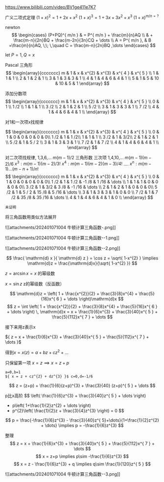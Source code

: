 

https://www.bilibili.com/video/BV1ge411e7K7


广义二项式定理
${ (1+x)^{2} = 1+2x+x^{2} }$ 
${ (1+x)^{3} = 1+3x+3x^{2}+x^{3} }$ 
${ (1+x)^{ m/n  = ?} }$ 

newton
$$
\begin{cases}
(P+PQ)^{ m/n } & = P^{ m/n } + \frac{m}{n}AQ \\
	 & + \frac{m-n}{2n}BQ + \frac{m-2n}{3n}CQ + \dots  \\
A = P^{ m/n }, & B   =\frac{m}{n}AQ, \;\; \,\quad C =  \frac{m-n}{2n}BQ ,\dots 
\end{cases}
$$
 
let ${ P=1,Q=x }$ 

Pascal 三角形
$$
\begin{array}{ccccccc}
m & 1 & x & x^{2} & x^{3} & x^{ 4 } & x^{ 5 } \\
1 & 1 & 1 \\
2 & 1 & 2 & 1 \\
3 & 1 & 3 & 3 & 1 \\
4 & 1 & 4 & 6 & 4 & 1 \\
5 & 1 & 5 & 10 & 10 & 5 & 1
\end{array}
$$

添加分数项
$$
\begin{array}{ccccccc}
m & 1 & x & x^{2} & x^{3} & x^{ 4 } & x^{ 5 } \\
0 & 1 \\
1 /2  \\
1 & 1 & 1 \\
3 /2  \\
2 & 1 & 2 & 1 \\
5 /2  \\
3 & 1 & 3 & 3 & 1 \\
7 /2  \\
4 & 1 & 4 & 6 & 4 & 1 \\
\end{array}
$$

对1和一次项x找规律

$$
\begin{array}{ccccccc}
m & 1 & x & x^{2} & x^{3} & x^{ 4 } & x^{ 5 } \\
0 & 1  & 0 & 0 & 0 & 0 & 0\\
1 /2   & 1 & 1 /2\\
1 & 1 & 1 \\
3 /2   & 1 & 3/2\\
2 & 1 & 2 & 1 \\
5 /2  & 1 & 5 / 2 \\
3 & 1 & 3 & 3 & 1 \\
7 /2   & 1 & 7 /2 \\
4 & 1 & 4 & 6 & 4 & 1 \\
\end{array}
$$

对二次项找规律, 1,3,6,... ${ m(m-1) / 2 }$  三角形数
三次项 1,4,10,... ${ m(m-1)(m-2) / 6 }$ 
${ x^{3}: m(m-1)(m-2) / 3! }$ 
${ x^{4}: m(m-1)(m-2)(m-3) / 4! }$ 
....
${ x^{ n }: m(m-1)\dots(m-n+1) / n! }$ 
$$
\begin{array}{ccccccc}
m & 1 & x & x^{2} & x^{3} & x^{ 4 } & x^{ 5 } \\
0 & 1  & 0 & 0 & 0 & 0 & 0\\
1 /2  & 1 & 1 /2 & -1 /8 & 1 /16 & \dots \\
1 & 1 & 1  & 0 & 0 & 0 & 0\\
3 /2  & 1 & 3/2 & 3 /8 & -1 /16 & \dots \\
2 & 1 & 2 & 1  & 0 & 0 & 0\\
5 /2  & 1 & 5 / 2  & 15 /8 & 5 /16 & \dots \\
3 & 1 & 3 & 3 & 1  & 0 & 0 \\
7 /2  & 1 & 7 /2  & 35  /8 & 35 /16 & \dots \\
4 & 1 & 4 & 6 & 4 & 1 & 0 \\
\end{array}
$$

`未证明`


将三角函数用类似方法展开

![[attachments/202401071004 牛顿计算三角函数-.png]]

![[attachments/202401071004 牛顿计算三角函数--1.png]]

![[attachments/202401071004 牛顿计算三角函数--2.png]]

$$
\frac{ \mathrm{d} x }{ \mathrm{d} z } = \cos z = \sqrt{ 1-x^{2} } \implies  \mathrm{d}z = \frac{\mathrm{d}x}{\sqrt{ 1-x^{2} }}
$$

${ z = \arcsin x = x }$ 的幂级数

${ x = \sin z}$  z的幂级数（反函数）

$$
\mathrm{d}z = \left( 1 + \frac{x^{2}}{2} + \frac{3}{8}x^{4} + \frac{5}{16}x^{ 6 } + \dots  \right)\mathrm{d}x
$$
$$
z = \int  \left( 1 + \frac{x^{2}}{2} + \frac{3}{8}x^{4} + \frac{5}{16}x^{ 6 } + \dots  \right) \, \mathrm{d}x  
= x + \frac{1}{6}x^{3} + \frac{3}{40}x^{ 5 } + \frac{5}{112}x^{ 7 } + \dots 
$$

接下来用z表示x

${ z = x + \frac{1}{6}x^{3} + \frac{3}{40}x^{ 5 } + \frac{5}{112}x^{ 7 } + \dots  }$ 

得到${ x = x(z) = a+bz + cz^{2}+\dots }$ 

只保留第一项
${ x=z \implies x = z+p }$  
```
a=0,b=1
${ x = z + cz^{2} + dz^{3} }$ c=0,d=-1/6
```

$$
z = (z+p) + \frac{1}{6}(z+p)^{3} + \frac{3}{40} (z+p)^{ 5 } + \dots 
$$

p比x高阶
$$
\left( \frac{1}{6}z^{3} + \frac{3}{40}z^{ 5 } + \dots  \right)
+ p\left( 1+\frac{1}{2}z^{2} + \dots  \right) 
+ p^{2}\left( \frac{1}{2}z + \frac{3}{4}z^{3} \right) = 0
$$

$$
p = \frac{-\frac{1}{6}z^{3} - \frac{3}{40}z^{ 5}+\dots}{1+\frac{1}{2}z^{2} + \dots} \implies p = -\frac{1}{6}z^{3}
$$
 

整理
$$
z = x + \frac{1}{6}x^{3} + \frac{3}{40}x^{ 5 } + \frac{5}{112}x^{ 7 } + \dots 
$$
$$
x = z+p \implies p\sim -\frac{1}{6}z^{3}
$$
$$
x = z - \frac{1}{6}z^{3} + q \implies  q\sim \frac{1}{120}z^{ 5 }
$$

![[attachments/202401071004 牛顿计算三角函数--3.png]]

